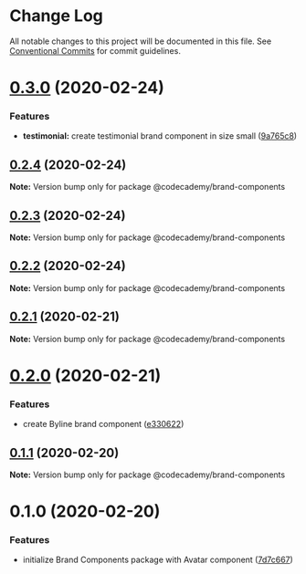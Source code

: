 # Change Log

All notable changes to this project will be documented in this file.
See [Conventional Commits](https://conventionalcommits.org) for commit guidelines.

# [0.3.0](https://github.com/Codecademy/client-modules/compare/@codecademy/brand-components@0.2.4...@codecademy/brand-components@0.3.0) (2020-02-24)


### Features

* **testimonial:** create testimonial brand component in size small ([9a765c8](https://github.com/Codecademy/client-modules/commit/9a765c847548b952c0f8c2343a1b646f7a2d009b))





## [0.2.4](https://github.com/Codecademy/client-modules/compare/@codecademy/brand-components@0.2.3...@codecademy/brand-components@0.2.4) (2020-02-24)

**Note:** Version bump only for package @codecademy/brand-components





## [0.2.3](https://github.com/Codecademy/client-modules/compare/@codecademy/brand-components@0.2.2...@codecademy/brand-components@0.2.3) (2020-02-24)

**Note:** Version bump only for package @codecademy/brand-components





## [0.2.2](https://github.com/Codecademy/client-modules/compare/@codecademy/brand-components@0.2.1...@codecademy/brand-components@0.2.2) (2020-02-24)

**Note:** Version bump only for package @codecademy/brand-components





## [0.2.1](https://github.com/Codecademy/client-modules/compare/@codecademy/brand-components@0.2.0...@codecademy/brand-components@0.2.1) (2020-02-21)

**Note:** Version bump only for package @codecademy/brand-components





# [0.2.0](https://github.com/Codecademy/client-modules/compare/@codecademy/brand-components@0.1.1...@codecademy/brand-components@0.2.0) (2020-02-21)


### Features

* create Byline  brand component  ([e330622](https://github.com/Codecademy/client-modules/commit/e330622f8e9780a2ed49b411339a310f3d1b049e))





## [0.1.1](https://github.com/Codecademy/client-modules/compare/@codecademy/brand-components@0.1.0...@codecademy/brand-components@0.1.1) (2020-02-20)

**Note:** Version bump only for package @codecademy/brand-components





# 0.1.0 (2020-02-20)


### Features

* initialize Brand Components package with Avatar component ([7d7c667](https://github.com/Codecademy/client-modules/commit/7d7c6673c7c812939259c998ed8493a0d8033aa9))
